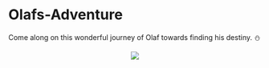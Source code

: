 # Olafs-Adventure
Come along on this wonderful journey of Olaf towards finding his destiny. ⛄

<p align = "center"><img src="https://thumbs.gfycat.com/TintedFemaleFieldspaniel-max-1mb.gif"></p>
